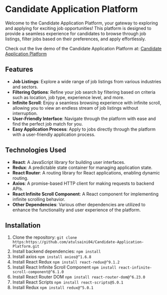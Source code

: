 # Candidate Application Platform

Welcome to the Candidate Application Platform, your gateway to exploring and applying for exciting job opportunities! This platform is designed to provide a seamless experience for candidates to browse through job listings, filter jobs based on their preferences, and apply effortlessly.



Check out the live demo of the Candidate Application Platform at:  [Candidate Application Platform]()
## Features

- **Job Listings**: Explore a wide range of job listings from various industries and sectors.
- **Filtering Options**: Refine your job search by filtering based on criteria such as location, job type, experience level, and more.
- **Infinite Scroll**: Enjoy a seamless browsing experience with infinite scroll, allowing you to view an endless stream of job listings without interruption.
- **User-Friendly Interface**: Navigate through the platform with ease and find the perfect job match for you.
- **Easy Application Process**: Apply to jobs directly through the platform with a user-friendly application process.


## Technologies Used

- **React**: A JavaScript library for building user interfaces.
- **Redux**: A predictable state container for managing application state.
- **React Router**: A routing library for React applications, enabling dynamic routing.
- **Axios**: A promise-based HTTP client for making requests to backend APIs.
- **React Infinite Scroll Component**: A React component for implementing infinite scrolling behavior.
- **Other Dependencies**: Various other dependencies are utilized to enhance the functionality and user experience of the platform.

## Installation

1. Clone the repository:
```git clone https:https://github.com/atulsaini04/Candidate-Application-Platform.git```
2. Install backend dependencies:
```npm install```
3. Install axios
```npm install axios@^1.6.8```
4. Install React Redux
```npm install react-redux@^9.1.2```
5. Install React Infinite Scroll Component
```npm install react-infinite-scroll-component@^6.1.0```
6. Install React Router DOM
```npm install react-router-dom@^6.23.0```
7. Install React Scripts
```npm install react-scripts@5.0.1```
8. Install Redux
```npm install redux@^5.0.1```
